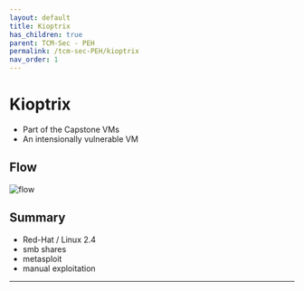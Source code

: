 ```yaml
---
layout: default
title: Kioptrix
has_children: true
parent: TCM-Sec - PEH
permalink: /tcm-sec-PEH/kioptrix
nav_order: 1
---
```

<!-- markdownlint-disable MD022 -->
<!-- markdownlint-disable MD025 -->

# Kioptrix

- Part of the Capstone VMs
- An intensionally vulnerable VM

## Flow

![flow](../assets/TCM-Sec/Kioptrix/flow.drawio.svg)

## Summary

- Red-Hat / Linux 2.4
- smb shares
- metasploit
- manual exploitation

---
